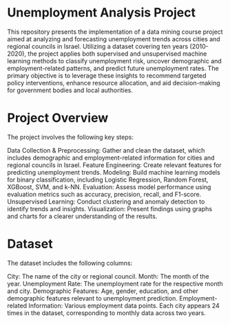 # Unemployment Analysis Project
This repository presents the implementation of a data mining course project aimed at analyzing and forecasting unemployment trends across cities and regional councils in Israel. Utilizing a dataset covering ten years (2010-2020), the project applies both supervised and unsupervised machine learning methods to classify unemployment risk, uncover demographic and employment-related patterns, and predict future unemployment rates. The primary objective is to leverage these insights to recommend targeted policy interventions, enhance resource allocation, and aid decision-making for government bodies and local authorities.

# Project Overview
The project involves the following key steps:

Data Collection & Preprocessing: Gather and clean the dataset, which includes demographic and employment-related information for cities and regional councils in Israel.
Feature Engineering: Create relevant features for predicting unemployment trends.
Modeling: Build machine learning models for binary classification, including Logistic Regression, Random Forest, XGBoost, SVM, and k-NN.
Evaluation: Assess model performance using evaluation metrics such as accuracy, precision, recall, and F1-score.
Unsupervised Learning: Conduct clustering and anomaly detection to identify trends and insights.
Visualization: Present findings using graphs and charts for a clearer understanding of the results.

# Dataset
The dataset includes the following columns:

City: The name of the city or regional council.
Month: The month of the year.
Unemployment Rate: The unemployment rate for the respective month and city.
Demographic Features: Age, gender, education, and other demographic features relevant to unemployment prediction.
Employment-related Information: Various employment data points.
Each city appears 24 times in the dataset, corresponding to monthly data across two years.

